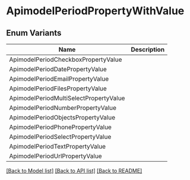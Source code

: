 # ApimodelPeriodPropertyWithValue

## Enum Variants

| Name | Description |
|---- | -----|
| ApimodelPeriodCheckboxPropertyValue |  |
| ApimodelPeriodDatePropertyValue |  |
| ApimodelPeriodEmailPropertyValue |  |
| ApimodelPeriodFilesPropertyValue |  |
| ApimodelPeriodMultiSelectPropertyValue |  |
| ApimodelPeriodNumberPropertyValue |  |
| ApimodelPeriodObjectsPropertyValue |  |
| ApimodelPeriodPhonePropertyValue |  |
| ApimodelPeriodSelectPropertyValue |  |
| ApimodelPeriodTextPropertyValue |  |
| ApimodelPeriodUrlPropertyValue |  |

[[Back to Model list]](../README.md#documentation-for-models) [[Back to API list]](../README.md#documentation-for-api-endpoints) [[Back to README]](../README.md)


